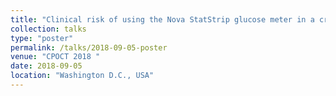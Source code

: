 ```yaml
---
title: "Clinical risk of using the Nova StatStrip glucose meter in a critically ill patient population: Analysis with the Surveillance and IDEA error grids"
collection: talks
type: "poster"
permalink: /talks/2018-09-05-poster
venue: "CPOCT 2018 "
date: 2018-09-05
location: "Washington D.C., USA"
---
```


